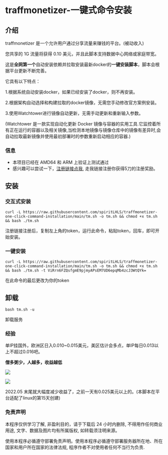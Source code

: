 # traffmonetizer-一键式命令安装

## 介绍
traffmonetizer 是一个允许用户通过分享流量来赚钱的平台。(被动收入)

您共享的 1G 流量将获得 0.10 美元，并且此脚本支持数据中心网络或家庭带宽。

这是**全网第一个**自动安装依赖并拉取安装最新docker的**一键安装脚本**，脚本会根据平台更新不断完善。

它具有以下特点：

1.根据系统自动安装docker，如果已经安装了docker，则不再安装。

2.根据架构自动选择和构建拉取的docker镜像，无需您手动修改官方案例安装。
    
3.使用Watchtower进行镜像自动更新，无需手动更新和重新输入参数。

(Watchtower 是一款实现自动化更新 Docker 镜像与容器的实用工具.它监控着所有正在运行的容器以及相关镜像,当检测本地镜像与镜像仓库中的镜像有差异时,会自动拉取最新镜像并使用最初部署时的参数重新启动相应的容器.)

### 信息

- 本项目已经在 AMD64 和 ARM 上验证上测试通过
- 感兴趣可以尝试一下，[注册链接点我](https://traffmonetizer.com/?aff=247346), 走我链接注册你获得5刀的注册奖励。

## 安装

### 交互式安装

```shell
curl -L https://raw.githubusercontent.com/spiritLHLS/traffmonetizer-one-click-command-installation/main/tm.sh -o tm.sh && chmod +x tm.sh && bash ./tm.sh
```

注册链接注册后，复制左上角的token，运行此命令，粘贴token，回车，即可开始安装。

### 一键安装

```shell
curl -L https://raw.githubusercontent.com/spiritLHLS/traffmonetizer-one-click-command-installation/main/tm.sh -o tm.sh && chmod +x tm.sh && bash ./tm.sh -t ViRrn6FZQsfgmE9pjmyAPsEM7UD6epqMb4zcJ3WtQYk=
```

在此命令的最后更改为你的token

## 卸载

```shell
bash tm.sh -u
```

卸载服务

### 经验

单IP挂国外，欧洲区日入0.010~0.015美元，美区估计会多点，单IP每日0.013以上不超过0.016吧。

**僧多粥少，人越多，收益越低**

![](https://raw.githubusercontent.com/spiritLHLS/traffmonetizer-one-click-command-installation/main/backup/a.png)

![](https://raw.githubusercontent.com/spiritLHLS/traffmonetizer-one-click-command-installation/main/backup/b.png)

2022.05 末尾就大幅度减少收益了，之前一天有0.025美元以上的。(本脚本在平台适配了linux的第15天创建)

### 免责声明

本程序仅供学习了解, 非盈利目的，请于下载后 24 小时内删除, 不得用作任何商业用途, 文字、数据及图片均有所属版权, 如转载须注明来源。

使用本程序必循遵守部署免责声明。使用本程序必循遵守部署服务器所在地、所在国家和用户所在国家的法律法规, 程序作者不对使用者任何不当行为负责.
